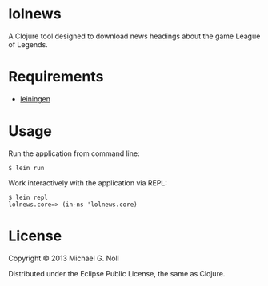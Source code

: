 # lolnews

A Clojure tool designed to download news headings about the game League of Legends.


# Requirements

* [leiningen](http://leiningen.org/)


# Usage

Run the application from command line:

    $ lein run

Work interactively with the application via REPL:

    $ lein repl
    lolnews.core=> (in-ns 'lolnews.core)


# License

Copyright © 2013 Michael G. Noll

Distributed under the Eclipse Public License, the same as Clojure.
